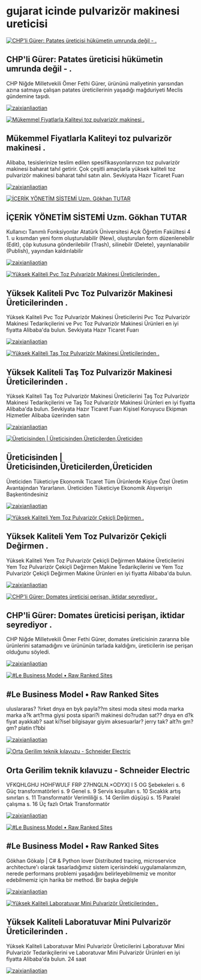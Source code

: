 # gujarat icinde pulvarizör makinesi ureticisi
<a href="https://mnn.zoosnet.net/LR/Chatpre.aspx?id=MNN94995150&p=https://topgrinding.com/" target="_blank">![CHP'li Gürer: Patates üreticisi hükümetin umrunda değil - .](https://github.com/technlg/images/blob/main/38.jpg)</a>
## CHP'li Gürer: Patates üreticisi hükümetin umrunda değil - .
CHP Niğde Milletvekili Ömer Fethi Gürer, ürününü maliyetinin yarısından azına satmaya çalışan patates üreticilerinin yaşadığı mağduriyeti Meclis gündemine taşıdı.
<a href="https://mnn.zoosnet.net/LR/Chatpre.aspx?id=MNN94995150&p=https://topgrinding.com/" target="_blank"><img src="https://github.com/technlg/images/raw/main/chat11.jpg" alt="zaixianliaotian"/></a><a href="//whatsapp.shibangsoft.com/WhatsApp.php" ><img src="https://github.com/technlg/images/raw/main/chat11.png" alt=""></a>
<a href="https://mnn.zoosnet.net/LR/Chatpre.aspx?id=MNN94995150&p=https://topgrinding.com/" target="_blank">![Mükemmel Fiyatlarla Kaliteyi toz pulvarizör makinesi .](https://github.com/technlg/images/blob/main/32.jpg)</a>
## Mükemmel Fiyatlarla Kaliteyi toz pulvarizör makinesi .
Alibaba, tesislerinize teslim edilen spesifikasyonlarınızın toz pulvarizör makinesi baharat tahıl getirir. Çok çeşitli amaçlarla yüksek kaliteli toz pulvarizör makinesi baharat tahıl satın alın. Sevkiyata Hazır Ticaret Fuarı
<a href="https://mnn.zoosnet.net/LR/Chatpre.aspx?id=MNN94995150&p=https://topgrinding.com/" target="_blank"><img src="https://github.com/technlg/images/raw/main/chat11.jpg" alt="zaixianliaotian"/></a><a href="//whatsapp.shibangsoft.com/WhatsApp.php" ><img src="https://github.com/technlg/images/raw/main/chat11.png" alt=""></a>
<a href="https://mnn.zoosnet.net/LR/Chatpre.aspx?id=MNN94995150&p=https://topgrinding.com/" target="_blank">![İÇERİK YÖNETİM SİSTEMİ Uzm. Gökhan TUTAR](https://github.com/technlg/images/blob/main/26.jpg)</a>
## İÇERİK YÖNETİM SİSTEMİ Uzm. Gökhan TUTAR
Kullanıcı Tanımlı Fonksiyonlar Atatürk Üniversitesi Açık Öğretim Fakültesi 4 1. u kısımdan yeni form oluşturulabilir (New), oluşturulan form düzenlenebilir (Edit), çöp kutusuna gönderilebilir (Trash), silinebilr (Delete), yayınlanabilir (Publish), yayından kaldırılabilir
<a href="https://mnn.zoosnet.net/LR/Chatpre.aspx?id=MNN94995150&p=https://topgrinding.com/" target="_blank"><img src="https://github.com/technlg/images/raw/main/chat11.jpg" alt="zaixianliaotian"/></a><a href="//whatsapp.shibangsoft.com/WhatsApp.php" ><img src="https://github.com/technlg/images/raw/main/chat11.png" alt=""></a>
<a href="https://mnn.zoosnet.net/LR/Chatpre.aspx?id=MNN94995150&p=https://topgrinding.com/" target="_blank">![Yüksek Kaliteli Pvc Toz Pulvarizör Makinesi Üreticilerinden .](https://github.com/technlg/images/blob/main/48.jpg)</a>
## Yüksek Kaliteli Pvc Toz Pulvarizör Makinesi Üreticilerinden .
Yüksek Kaliteli Pvc Toz Pulvarizör Makinesi Üreticilerini Pvc Toz Pulvarizör Makinesi Tedarikçilerini ve Pvc Toz Pulvarizör Makinesi Ürünleri en iyi fiyatta Alibaba'da bulun. Sevkiyata Hazır Ticaret Fuarı
<a href="https://mnn.zoosnet.net/LR/Chatpre.aspx?id=MNN94995150&p=https://topgrinding.com/" target="_blank"><img src="https://github.com/technlg/images/raw/main/chat11.jpg" alt="zaixianliaotian"/></a><a href="//whatsapp.shibangsoft.com/WhatsApp.php" ><img src="https://github.com/technlg/images/raw/main/chat11.png" alt=""></a>
<a href="https://mnn.zoosnet.net/LR/Chatpre.aspx?id=MNN94995150&p=https://topgrinding.com/" target="_blank">![Yüksek Kaliteli Taş Toz Pulvarizör Makinesi Üreticilerinden .](https://github.com/technlg/images/blob/main/19.jpg)</a>
## Yüksek Kaliteli Taş Toz Pulvarizör Makinesi Üreticilerinden .
Yüksek Kaliteli Taş Toz Pulvarizör Makinesi Üreticilerini Taş Toz Pulvarizör Makinesi Tedarikçilerini ve Taş Toz Pulvarizör Makinesi Ürünleri en iyi fiyatta Alibaba'da bulun. Sevkiyata Hazır Ticaret Fuarı Kişisel Koruyucu Ekipman Hizmetler Alibaba üzerinden satın
<a href="https://mnn.zoosnet.net/LR/Chatpre.aspx?id=MNN94995150&p=https://topgrinding.com/" target="_blank"><img src="https://github.com/technlg/images/raw/main/chat11.jpg" alt="zaixianliaotian"/></a><a href="//whatsapp.shibangsoft.com/WhatsApp.php" ><img src="https://github.com/technlg/images/raw/main/chat11.png" alt=""></a>
<a href="https://mnn.zoosnet.net/LR/Chatpre.aspx?id=MNN94995150&p=https://topgrinding.com/" target="_blank">![Üreticisinden | Üreticisinden,Üreticilerden,Üreticiden](https://github.com/technlg/images/blob/main/24.jpg)</a>
## Üreticisinden | Üreticisinden,Üreticilerden,Üreticiden
Üreticiden Tüketiciye Ekonomik Ticaret Tüm Ürünlerde Kişiye Özel Üretim Avantajından Yararlanın. Üreticiden Tüketiciye Ekonomik Alışverişin Başkentindesiniz
<a href="https://mnn.zoosnet.net/LR/Chatpre.aspx?id=MNN94995150&p=https://topgrinding.com/" target="_blank"><img src="https://github.com/technlg/images/raw/main/chat11.jpg" alt="zaixianliaotian"/></a><a href="//whatsapp.shibangsoft.com/WhatsApp.php" ><img src="https://github.com/technlg/images/raw/main/chat11.png" alt=""></a>
<a href="https://mnn.zoosnet.net/LR/Chatpre.aspx?id=MNN94995150&p=https://topgrinding.com/" target="_blank">![Yüksek Kaliteli Yem Toz Pulvarizör Çekiçli Değirmen .](https://github.com/technlg/images/blob/main/14.jpg)</a>
## Yüksek Kaliteli Yem Toz Pulvarizör Çekiçli Değirmen .
Yüksek Kaliteli Yem Toz Pulvarizör Çekiçli Değirmen Makine Üreticilerini Yem Toz Pulvarizör Çekiçli Değirmen Makine Tedarikçilerini ve Yem Toz Pulvarizör Çekiçli Değirmen Makine Ürünleri en iyi fiyatta Alibaba'da bulun.
<a href="https://mnn.zoosnet.net/LR/Chatpre.aspx?id=MNN94995150&p=https://topgrinding.com/" target="_blank"><img src="https://github.com/technlg/images/raw/main/chat11.jpg" alt="zaixianliaotian"/></a><a href="//whatsapp.shibangsoft.com/WhatsApp.php" ><img src="https://github.com/technlg/images/raw/main/chat11.png" alt=""></a>
<a href="https://mnn.zoosnet.net/LR/Chatpre.aspx?id=MNN94995150&p=https://topgrinding.com/" target="_blank">![CHP'li Gürer: Domates üreticisi perişan, iktidar seyrediyor .](https://github.com/technlg/images/blob/main/62.jpg)</a>
## CHP'li Gürer: Domates üreticisi perişan, iktidar seyrediyor .
CHP Niğde Milletvekili Ömer Fethi Gürer, domates üreticisinin zararına bile ürünlerini satamadığını ve ürününün tarlada kaldığını, üreticilerin ise perişan olduğunu söyledi.
<a href="https://mnn.zoosnet.net/LR/Chatpre.aspx?id=MNN94995150&p=https://topgrinding.com/" target="_blank"><img src="https://github.com/technlg/images/raw/main/chat11.jpg" alt="zaixianliaotian"/></a><a href="//whatsapp.shibangsoft.com/WhatsApp.php" ><img src="https://github.com/technlg/images/raw/main/chat11.png" alt=""></a>
<a href="https://mnn.zoosnet.net/LR/Chatpre.aspx?id=MNN94995150&p=https://topgrinding.com/" target="_blank">![#Le Business Model • Raw Ranked Sites](https://github.com/technlg/images/blob/main/4.jpg)</a>
## #Le Business Model • Raw Ranked Sites
uluslararas? ?irket dnya en byk payla??m sitesi moda sitesi moda marka marka a?k art?rma giysi posta sipari?i makinesi do?rudan sat?? dnya en d?k fiyat ayakkab? saat ki?isel bilgisayar giyim aksesuarlar? jerry tak? alt?n gm? gm? platin t?bbi 
<a href="https://mnn.zoosnet.net/LR/Chatpre.aspx?id=MNN94995150&p=https://topgrinding.com/" target="_blank"><img src="https://github.com/technlg/images/raw/main/chat11.jpg" alt="zaixianliaotian"/></a><a href="//whatsapp.shibangsoft.com/WhatsApp.php" ><img src="https://github.com/technlg/images/raw/main/chat11.png" alt=""></a>
<a href="https://mnn.zoosnet.net/LR/Chatpre.aspx?id=MNN94995150&p=https://topgrinding.com/" target="_blank">![Orta Gerilim teknik kılavuzu - Schneider Electric](https://github.com/technlg/images/blob/main/18.jpg)</a>
## Orta Gerilim teknik kılavuzu - Schneider Electric
VFKQHLGHU HOHFWULF FRP 27HNQLN.×ODYX] I 5 OG Şebekeleri s. 6 Güç transformatörleri s. 9 Genel s. 9 Servis koşulları s. 10 Sıcaklık artış sınırları s. 11 Transformatör Verimliliği s. 14 Gerilim düşüşü s. 15 Paralel çalışma s. 16 Üç fazlı Ortak Transformatör
<a href="https://mnn.zoosnet.net/LR/Chatpre.aspx?id=MNN94995150&p=https://topgrinding.com/" target="_blank"><img src="https://github.com/technlg/images/raw/main/chat11.jpg" alt="zaixianliaotian"/></a><a href="//whatsapp.shibangsoft.com/WhatsApp.php" ><img src="https://github.com/technlg/images/raw/main/chat11.png" alt=""></a>
<a href="https://mnn.zoosnet.net/LR/Chatpre.aspx?id=MNN94995150&p=https://topgrinding.com/" target="_blank">![#Le Business Model • Raw Ranked Sites](https://github.com/technlg/images/blob/main/36.jpg)</a>
## #Le Business Model • Raw Ranked Sites
Gökhan Gökalp | C# & Python lover Distributed tracing, microservice architecture'ı olarak tasarladığımız sistem içerisindeki uygulamalarımızın, nerede performans problemi yaşadığını belirleyebilmemiz ve monitor edebilmemiz için harika bir method. Bir başka değişle 
<a href="https://mnn.zoosnet.net/LR/Chatpre.aspx?id=MNN94995150&p=https://topgrinding.com/" target="_blank"><img src="https://github.com/technlg/images/raw/main/chat11.jpg" alt="zaixianliaotian"/></a><a href="//whatsapp.shibangsoft.com/WhatsApp.php" ><img src="https://github.com/technlg/images/raw/main/chat11.png" alt=""></a>
<a href="https://mnn.zoosnet.net/LR/Chatpre.aspx?id=MNN94995150&p=https://topgrinding.com/" target="_blank">![Yüksek Kaliteli Laboratuvar Mini Pulvarizör Üreticilerinden .](https://github.com/technlg/images/blob/main/15.jpg)</a>
## Yüksek Kaliteli Laboratuvar Mini Pulvarizör Üreticilerinden .
Yüksek Kaliteli Laboratuvar Mini Pulvarizör Üreticilerini Laboratuvar Mini Pulvarizör Tedarikçilerini ve Laboratuvar Mini Pulvarizör Ürünleri en iyi fiyatta Alibaba'da bulun. 24 saat
<a href="https://mnn.zoosnet.net/LR/Chatpre.aspx?id=MNN94995150&p=https://topgrinding.com/" target="_blank"><img src="https://github.com/technlg/images/raw/main/chat11.jpg" alt="zaixianliaotian"/></a><a href="//whatsapp.shibangsoft.com/WhatsApp.php" ><img src="https://github.com/technlg/images/raw/main/chat11.png" alt=""></a>
